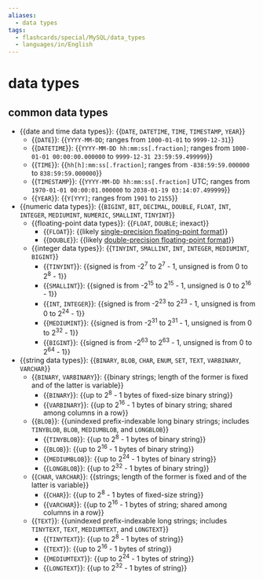 ```yaml
---
aliases:
  - data types
tags:
  - flashcards/special/MySQL/data_types
  - languages/in/English
---
```


# data types

## common data types

- {{date and time data types}}: {{`DATE`, `DATETIME`, `TIME`, `TIMESTAMP`, `YEAR`}}
  - {{`DATE`}}: {{`YYYY-MM-DD`; ranges from `1000-01-01` to `9999-12-31`}}
  - {{`DATETIME`}}: {{`YYYY-MM-DD hh:mm:ss[.fraction]`; ranges from `1000-01-01 00:00:00.000000` to `9999-12-31 23:59:59.499999`}}
  - {{`TIME`}}: {{`hh[h]:mm:ss[.fraction]`; ranges from `-838:59:59.000000` to `838:59:59.000000`}}
  - {{`TIMESTAMP`}}: {{`YYYY-MM-DD hh:mm:ss[.fraction]` UTC; ranges from `1970-01-01 00:00:01.000000` to `2038-01-19 03:14:07.499999`}}
  - {{`YEAR`}}: {{`Y[YYY]`; ranges from `1901` to `2155`}}
- {{numeric data types}}: {{`BIGINT`, `BIT`, `DECIMAL`, `DOUBLE`, `FLOAT`, `INT`, `INTEGER`, `MEDIUMINT`, `NUMERIC`, `SMALLINT`, `TINYINT`}}
  - {{floating-point data types}}: {{`FLOAT`, `DOUBLE`; inexact}}
    - {{`FLOAT`}}: {{likely [single-precision floating-point format](../../general/single-precision%20floating-point%20format.md)}}
    - {{`DOUBLE`}}: {{likely [double-precision floating-point format](../../general/double-precision%20floating-point%20format.md)}}
  - {{integer data types}}: {{`TINYINT`, `SMALLINT`, `INT`, `INTEGER`, `MEDIUMINT`, `BIGINT`}}
    - {{`TINYINT`}}: {{signed is from -2<sup>7</sup> to 2<sup>7</sup> - 1, unsigned is from 0 to 2<sup>8</sup> - 1}}
    - {{`SMALLINT`}}: {{signed is from -2<sup>15</sup> to 2<sup>15</sup> - 1, unsigned is 0 to 2<sup>16</sup> - 1}}
    - {{`INT`, `INTEGER`}}: {{signed is from -2<sup>23</sup> to 2<sup>23</sup> - 1, unsigned is from 0 to 2<sup>24</sup> - 1}}
    - {{`MEDIUMINT`}}: {{signed is from -2<sup>31</sup> to 2<sup>31</sup> - 1, unsigned is from 0 to 2<sup>32</sup> - 1}}
    - {{`BIGINT`}}: {{signed is from -2<sup>63</sup> to 2<sup>63</sup> - 1, unsigned is from 0 to 2<sup>64</sup> - 1}}
- {{string data types}}: {{`BINARY`, `BLOB`, `CHAR`, `ENUM`, `SET`, `TEXT`, `VARBINARY`, `VARCHAR`}}
  - {{`BINARY`, `VARBINARY`}}: {{binary strings; length of the former is fixed and of the latter is variable}}
    - {{`BINARY`}}: {{up to 2<sup>8</sup> - 1 bytes of fixed-size binary string}}
    - {{`VARBINARY`}}: {{up to 2<sup>16</sup> - 1 bytes of binary string; shared among columns in a row}}
  - {{`BLOB`}}: {{unindexed prefix-indexable long binary strings; includes `TINYBLOB`, `BLOB`, `MEDIUMBLOB`, and `LONGBLOB`}}
    - {{`TINYBLOB`}}: {{up to 2<sup>8</sup> - 1 bytes of binary string}}
    - {{`BLOB`}}: {{up to 2<sup>16</sup> - 1 bytes of binary string}}
    - {{`MEDIUMBLOB`}}: {{up to 2<sup>24</sup> - 1 bytes of binary string}}
    - {{`LONGBLOB`}}: {{up to 2<sup>32</sup> - 1 bytes of binary string}}
  - {{`CHAR`, `VARCHAR`}}: {{strings; length of the former is fixed and of the latter is variable}}
    - {{`CHAR`}}: {{up to 2<sup>8</sup> - 1 bytes of fixed-size string}}
    - {{`VARCHAR`}}: {{up to 2<sup>16</sup> - 1 bytes of string; shared among columns in a row}}
  - {{`TEXT`}}: {{unindexed prefix-indexable long strings; includes `TINYTEXT`, `TEXT`, `MEDIUMTEXT`, and `LONGTEXT`}}
    - {{`TINYTEXT`}}: {{up to 2<sup>8</sup> - 1 bytes of string}}
    - {{`TEXT`}}: {{up to 2<sup>16</sup> - 1 bytes of string}}
    - {{`MEDIUMTEXT`}}: {{up to 2<sup>24</sup> - 1 bytes of string}}
    - {{`LONGTEXT`}}: {{up to 2<sup>32</sup> - 1 bytes of string}} <!--SR:!2024-02-20,109,310!2025-02-13,394,330!2025-01-04,364,330!2024-03-14,98,290!2024-01-20,96,310!2024-03-22,67,270!2024-01-25,101,310!2024-02-03,20,190!2024-11-21,328,330!2024-01-21,10,150!2025-01-04,363,330!2024-01-18,32,270!2024-02-08,97,310!2024-04-14,134,270!2024-01-25,101,310!2024-02-18,107,310!2024-02-18,107,310!2024-02-11,100,310!2024-11-28,334,330!2024-02-14,103,310!2025-01-09,368,330!2024-01-20,96,310!2024-10-03,269,310!2024-01-19,95,310!2024-01-19,95,310!2024-12-31,361,330!2024-02-10,99,310!2024-07-07,196,290!2024-02-19,53,270!2025-01-28,381,330!2024-09-26,277,310!2024-02-09,98,310!2024-10-20,281,310!2024-08-05,205,290!2024-12-13,346,330!2024-02-17,106,310!2024-01-17,93,310!2025-01-21,376,330!2024-01-19,95,310!2024-02-16,105,310!2024-02-09,98,310!2024-01-20,96,310!2024-08-30,243,310!2024-02-08,97,310!2024-02-10,99,310!2024-01-18,94,310!2024-09-12,253,310!2025-01-31,385,330!2024-02-27,47,290!2024-09-30,266,310!2025-02-12,393,330!2024-02-07,96,310!2024-12-09,342,330!2024-10-01,268,310!2024-01-24,100,310!2024-02-11,100,310!2024-10-08,271,310!2024-10-26,286,310!2024-02-28,48,290!2024-01-23,99,310!2024-05-07,116,290!2024-02-13,102,310!2024-01-18,94,310!2024-12-08,341,330!2024-06-14,182,290!2024-02-20,109,310-->
